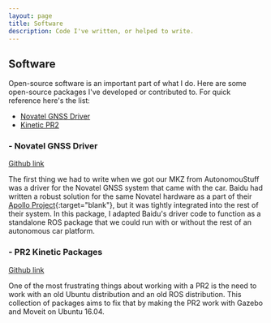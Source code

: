 ```yaml
---
layout: page
title: Software
description: Code I've written, or helped to write.
---
```


## Software



Open-source software is an important part of what I do. Here are some
open-source packages I've developed or contributed to. For quick
reference here's the list:

- [Novatel GNSS Driver](#gnss-driver)
- [Kinetic PR2](#pr2-kinetic)

### - <a name="gnss-driver"></a> Novatel GNSS Driver

[Github link](https://github.com/RichardKelley/gnss_driver)

The first thing we had to write when we got our MKZ from
AutonomouStuff was a driver for the Novatel GNSS system that came with
the car. Baidu had written a robust solution for the same Novatel
hardware as a part of their [Apollo
Project](http://apollo.auto/){:target="blank"}, but it was tightly
integrated into the rest of their system. In this package, I adapted
Baidu's driver code to function as a standalone ROS package that we
could run with or without the rest of an autonomous car platform.

### - <a name="pr2-kinetic"></a> PR2 Kinetic Packages

[Github link](https://github.com/RichardKelley/kinetic_pr2)

One of the most frustrating things about working with a PR2 is the
need to work with an old Ubuntu distribution and an old ROS
distribution. This collection of packages aims to fix that by making
the PR2 work with Gazebo and Moveit on Ubuntu 16.04.





